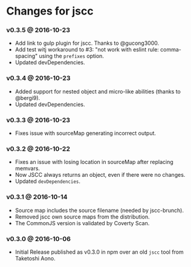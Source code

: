 # Changes for jscc

### v0.3.5 @ 2016-10-23

- Add link to gulp plugin for jscc. Thanks to @gucong3000.
- Add test witj workaround to #3: "not work with eslint rule: comma-spacing" using the `prefixes` option.
- Updated devDependencies.

### v0.3.4 @ 2016-10-23

- Added support for nested object and micro-like abilities (thanks to @bergi9).
- Updated devDependencies.

### v0.3.3 @ 2016-10-23

- Fixes issue with sourceMap generating incorrect output.

### v0.3.2 @ 2016-10-22

- Fixes an issue with losing location in sourceMap after replacing memvars.
- Now JSCC always returns an object, even if there were no changes.
- Updated `devDependencies`.

### v0.3.1 @ 2016-10-14

- Source map includes the source filename (needed by jscc-brunch).
- Removed jscc own source maps from the distribution.
- The CommonJS version is validated by Coverty Scan.

### v0.3.0 @ 2016-10-06

- Initial Release published as v0.3.0 in npm over an old `jscc` tool from Taketoshi Aono.
